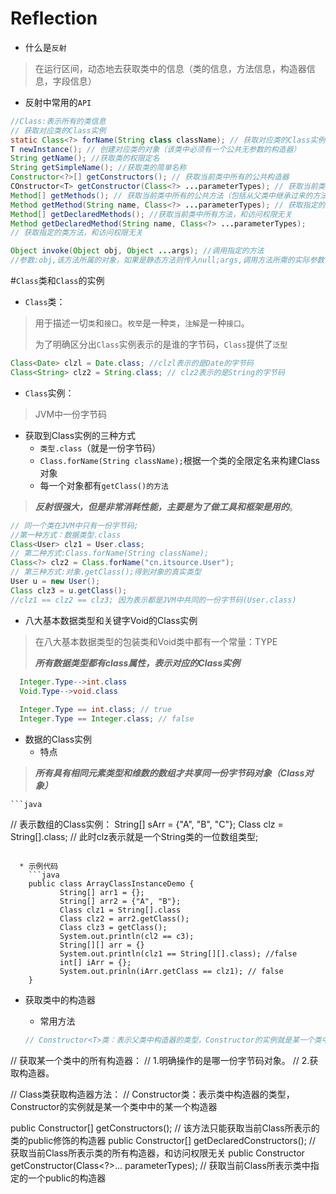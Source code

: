 # Reflection
* 什么是`反射`

>在运行区间，动态地去获取类中的信息（类的信息，方法信息，构造器信息，字段信息）

* 反射中常用的`API`

```java
//Class:表示所有的类信息
// 获取对应类的Class实例
static Class<?> forName(String class className); // 获取对应类的Class实例
T newInstance(); // 创建对应类的对象（该类中必须有一个公共无参数的构造器）
String getName(); //获取类的权限定名
String getSimpleName(); //获取类的简单名称
Constructor<?>[] getConstructors(); // 获取当前类中所有的公共构造器
COnstructor<T> getConstructor(Class<?> ...parameterTypes); // 获取当前类中指定的构造方法
Method[] getMethods(); // 获取当前类中所有的公共方法（包括从父类中继承过来的方法）
Method getMethod(String name, Class<?> ...parameterTypes); // 获取指定的类方法
Method[] getDeclaredMethods(); //获取当前类中所有方法，和访问权限无关
Method getDeclaredMethod(String name, Class<?> ...parameterTypes);
// 获取指定的类方法，和访问权限无关

Object invoke(Object obj, Object ...args); //调用指定的方法
//参数:obj,该方法所属的对象，如果是静态方法则传入null;args,调用方法所需的实际参数
```

#`Class`类和`Class`的实例
* `Class`类：

>用于描述一切`类`和`接口`。`枚举`是一种`类`，`注解`是一种`接口`。
>
>为了明确区分出`Class`实例表示的是谁的字节码，`Class`提供了`泛型`

```java
Class<Date> clzl = Date.class; //clzl表示的是Date的字节码
Class<String> clz2 = String.class; // clz2表示的是String的字节码
```


* `Class`实例：

>JVM中一份字节码

* 获取到Class实例的三种方式
  * `类型.class`（就是一份字节码）
  * `Class.forName(String className);`根据一个类的全限定名来构建Class对象
  * 每一个对象都有`getClass()的方法`

>***反射很强大，但是非常消耗性能，主要是为了做工具和框架是用的***。

```java
// 同一个类在JVM中只有一份字节码;
//第一种方式：数据类型.class
Class<User> clz1 = User.class;
// 第二种方式:Class.forName(String className);
Class<?> clz2 = Class.forName("cn.itsource.User");
// 第三种方式:对象.getClass();得到对象的真实类型
User u = new User();
Class clz3 = u.getClass();
//clz1 == clz2 == clz3; 因为表示都是JVM中共同的一份字节码(User.class)
```

* 八大基本数据类型和关键字Void的Class实例

>在八大基本数据类型的包装类和Void类中都有一个常量：TYPE
>
>***所有数据类型都有class属性，表示对应的Class实例***

```java
  Integer.Type-->int.class
  Void.Type-->void.class
  
  Integer.Type == int.class; // true
  Integer.Type == Integer.class; // false
```

* 数据的Class实例
  * 特点
 >***所有具有相同元素类型和维数的数组才共享同一份字节码对象（Class对象）***

    ```java
 // 表示数组的Class实例：
String[] sArr = {"A", "B", "C"};
Class clz = String[].class; // 此时clz表示就是一个String类的一位数组类型;
```

  * 示例代码
    ```java
    public class ArrayClassInstanceDemo {
           String[] arr1 = {};
           String[] arr2 = {"A", "B"};
           Class clz1 = String[].class
           Class clz2 = arr2.getClass();
           Class clz3 = getClass();
           System.out.println(cl2 == c3);
           String[][] arr = {}
           System.out.println(clz1 == String[][].class); //false
           int[] iArr = {};
           System.out.prinln(iArr.getClass == clz1); // false
    }
  ```
* 获取类中的构造器
  * 常用方法
  
  ```java
  // Constructor<T>类：表示父类中构造器的类型，Constructor的实例就是某一个类中的某一个构造器
 // 获取某一个类中的所有构造器：
 // 1.明确操作的是哪一份字节码对象。
 // 2.获取构造器。
 
 // Class类获取构造器方法：
 // Constructor类：表示类中构造器的类型，Constructor的实例就是某一个类中中的某一个构造器
  
  public Constructor<?>[] getConstructors(); // 该方法只能获取当前Class所表示的类的public修饰的构造器
  public Constructor<?>[] getDeclaredConstructors(); // 获取当前Class所表示类的所有构造器，和访问权限无关
  public Constructor<T> getConstructor(Class<?>... parameterTypes); // 获取当前Class所表示类中指定的一个public的构造器
  ```









